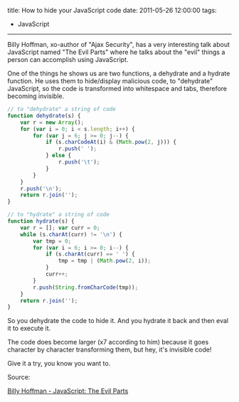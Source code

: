 title: How to hide your JavaScript code
date: 2011-05-26 12:00:00
tags:
- JavaScript
---

Billy Hoffman, xo-author of "Ajax Security", has a very interesting talk about
JavaScript named "The Evil Parts" where he talks about the "evil" things a person
can accomplish using JavaScript.

<!--more-->

One of the things he shows us are two functions, a dehydrate and a hydrate function.
He uses them to hide/display malicious code, to "dehydrate" JavaScript, so the
code is transformed into whitespace and tabs, therefore becoming invisible.

```javascript
// to "dehydrate" a string of code
function dehydrate(s) {
    var r = new Array();
    for (var i = 0; i < s.length; i++) {
        for (var j = 6; j >= 0; j--) {
            if (s.charCodeAt(i) & (Math.pow(2, j))) {
                r.push(' ');
            } else {
                r.push('\t');
            }
        }
    }
    r.push('\n');
    return r.join('');
}

// to "hydrate" a string of code
function hydrate(s) {
    var r = []; var curr = 0;
    while (s.charAt(curr) != '\n') {
        var tmp = 0;
        for (var i = 6; i >= 0; i--) {
            if (s.charAt(curr) == ' ') {
                tmp = tmp | (Math.pow(2, i));
            }
            curr++;
        }
        r.push(String.fromCharCode(tmp));
    }
    return r.join('');
}
```

So you dehydrate the code to hide it. And you hydrate it back and then eval it
to execute it.

The code does become larger (x7 according to him) because it goes character by
character transforming them, but hey, it's invisible code!

Give it a try, you know you want to.

Source:

[Billy Hoffman - JavaScript: The Evil Parts](http://goo.gl/3wfYi)
